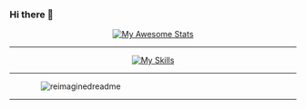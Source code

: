 ### Hi there 👋

<div display='flex' align='center'>
    
[![My Awesome Stats](https://awesome-github-stats.azurewebsites.net/user-stats/jvds-dev?cardType=github&theme=ocean-dark&preferLogin=false&Background=00000000&Text=006DFF&Border=006DFF&Ring=006DFF&Title=006DFF)](https://git.io/awesome-stats-card)

</div>

___

<div display='flex' align='center'>

[![My Skills](https://skillicons.dev/icons?i=html,css,js,python,figma,photoshop)](https://skillicons.dev)


</div>

---
⠀⠀⠀⠀⠀
<img src="https://myreadme.vercel.app/api/embed/jvds-dev?panels=userstatistics,toprepositories,toplanguages,commitgraph" alt="reimaginedreadme" />

___
